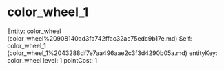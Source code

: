 # color_wheel_1

Entity: color_wheel (color_wheel%20908140ad3fa742ffac32ac75edc9b17e.md)
Self: color_wheel_1 (color_wheel_1%2043288df7e7aa496aae2c3f3d4290b05a.md)
entityKey: color_wheel
level: 1
pointCost: 1

[](Untitled%201efb27cb3a1341db83f0bdef3e9f4b3f.md)